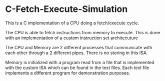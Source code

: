 # C-Fetch-Execute-Simulation
This is a C implementation of a CPU doing a fetch/execute cycle.

The CPU is able to fetch instructions from memory to execute. This is done with an implementation of a custom instruction set architecuture

The CPU and Memory are 2 different processes that communicate with each other through a 2 different pipes. There is no storing in this ISA.

Memory is initialized with a program read from a file that is implemented with the custom ISA which can be found in the text files. Each text file implements a different program for demonstration purposes.
